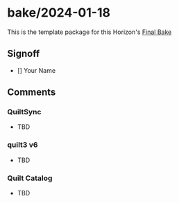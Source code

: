 # bake/2024-01-18

This is the template package for this Horizon's [Final Bake](https://rc.quilttest.com/b/quilt-leadership/packages/horizon/2024-01-18/tree/latest/FinalBake.md)

## Signoff

- [] Your Name

## Comments

### QuiltSync

- TBD

### quilt3 v6

- TBD

### Quilt Catalog

- TBD
